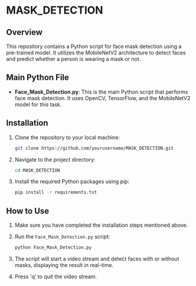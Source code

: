 # MASK_DETECTION

## Overview
This repository contains a Python script for face mask detection using a pre-trained model. It utilizes the MobileNetV2 architecture to detect faces and predict whether a person is wearing a mask or not.

## Main Python File
- **Face_Mask_Detection.py**: This is the main Python script that performs face mask detection. It uses OpenCV, TensorFlow, and the MobileNetV2 model for this task.

## Installation
1. Clone the repository to your local machine:
   
   ```bash
   git clone https://github.com/yourusername/MASK_DETECTION.git

2. Navigate to the project directory:
   ```bash
   cd MASK_DETECTION

3. Install the required Python packages using pip:
   ```bash
   pip install -r requirements.txt
   ```

## How to Use
1. Make sure you have completed the installation steps mentioned above.

2. Run the `Face_Mask_Detection.py` script:
   ```bash
   python Face_Mask_Detection.py
   ```

3. The script will start a video stream and detect faces with or without masks, displaying the result in real-time.

4. Press 'q' to quit the video stream.
